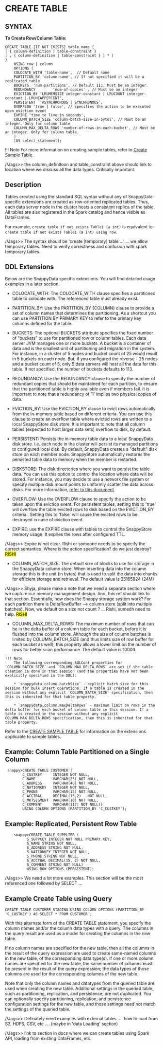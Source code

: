 # CREATE TABLE

## SYNTAX

**To Create Row/Column Table:**

```
CREATE TABLE [IF NOT EXISTS] table_name {
( { column-definition | table-constraint }
[ , { column-definition | table-constraint } ] * )
}
    USING row | column 
    OPTIONS (
    COLOCATE_WITH 'table-name',  // Default none
    PARTITION_BY 'column-name', // If not specified it will be a replicated table.
    BUCKETS  'num-partitions', // Default 113. Must be an integer.
    REDUNDANCY        'num-of-copies' , // Must be an integer
    EVICTION_BY ‘LRUMEMSIZE integer-constant | LRUCOUNT interger-constant | LRUHEAPPERCENT',
    PERSISTENT  ‘ASYNCHRONOUS | SYNCHRONOUS’,
    OVERFLOW 'true | false', // specifies the action to be executed upon eviction event
    EXPIRE ‘time_to_live_in_seconds',
    COLUMN_BATCH_SIZE 'column-batch-size-in-bytes', // Must be an integer. Only for column table
    COLUMN_MAX_DELTA_ROWS 'number-of-rows-in-each-bucket', // Must be an integer. Only for column table.
	)
	[AS select_statement];
```

!!! Note
	For more information on creating sample tables, refer to [Create Sample Table](create-sample-table.md).
    

//Jags>> the column_definitoon and table_constraint above should link to location where we discuss all the data types. Critically important.

## Description

Tables created using the standard SQL syntax without any of SnappyData specific extensions are created as row-oriented replicated tables. Thus, each data server node in the cluster hosts a consistent replica of the table. All tables are also registered in the Spark catalog and hence visible as DataFrames.

For example, `create table if not exists Table1 (a int)` is equivalent to `create table if not exists Table1 (a int) using row`.

//Jags>> The syntax should be 'create [temporary] table ...' ... we allow temporary tables. Need to verify correctness and confusion with spark temporary tables. 

<a id="ddl"></a>
## DDL Extensions
Below are the SnappyData specific extensions. You will find detailed usage examples in a later section. 

   * COLOCATE_WITH: The COLOCATE_WITH clause specifies a partitioned table to colocate with. The referenced table must already exist. 

   * PARTITION_BY: Use the PARTITION_BY {COLUMN} clause to provide a set of column names that determines the partitioning. As a shortcut you can use PARTITION BY PRIMARY KEY to refer to the primary key columns defined for the table. 

   * BUCKETS: The optional BUCKETS attribute specifies the fixed number of "buckets" to use for partitioned row or column tables. Each data server JVM manages one or more buckets. A bucket is a container of data and is the smallest unit of partitioning and migration in the system. For instance, in a cluster of 5 nodes and bucket count of 25 would result in 5 buckets on each node. But, if you configured the reverse - 25 nodes and a bucket count of 5, only 5 data servers will host all the data for this table. If not specified, the number of buckets defaults to 113.

   * REDUNDANCY: Use the REDUNDANCY clause to specify the number of redundant copies that should be maintained for each partition, to ensure that the partitioned table is highly available even if members fail. It is important to note that a redundancy of '1' implies two physical copies of data. 

   * EVICTION_BY: Use the EVICTION_BY clause to evict rows automatically from the in-memory table based on different criteria. You can use this clause to create an overflow table where evicted rows are written to a local SnappyStore disk store. It is important to note that all column tables (expected to host larger data sets) overflow to disk, by default. 

   * PERSISTENT: Persists the in-memory table data to a local SnappyData disk store. i.e. each node in the cluster will persist its managed partitions to configured local disk. By default, SnappyData creates a "default" disk store on each member node. SnappyStore automatically restores the persisted table data to memory when the member is restarted.

   * DISKSTORE: The disk directories where you want to persist the table data. You can use this option to control the location where data will be stored. For instance, you may decide to use a network file system or specify multiple disk mount points to uniformly scatter the data across disks. For more information, [refer to this document](create-diskstore.md).

   * OVERFLOW: Use the OVERFLOW clause to specify the action to be taken upon the eviction event. For persistent tables, setting this to 'true' will overflow the table evicted rows to disk based on the EVICTION_BY criteria . Setting this to 'false' will cause the evicted rows to be destroyed in case of eviction event.

   * EXPIRE: use the EXPIRE clause with tables to control the SnappyStore memory usage. It expires the rows after configured TTL.

//Jags>> Expire is not clear. Rishi or someone needs to be specify the correct semantics. Where is the action specification? do we just destroy? <mark>RISHI </mark>

   * COLUMN_BATCH_SIZE: The default size of blocks to use for storage in the SnappyData column store. When inserting data into the column storage this is the unit (in bytes) that is used to split the data into chunks for efficient storage and retrieval. The default value is 25165824 (24M)
   
   //Jags>> Shyja, please make a note that we need a separate section where we capture our memory management design. And, this ref should link to that section. Essentially, how does the Snappy storage system work? For each partition there is DeltaRowBuffer --> column store (split into multiple batches). Now, we default on a size not count ? ... Rishi, sumedh need to help. <mark>RISHI </mark>
   

   * COLUMN_MAX_DELTA_ROWS: The maximum number of rows that can be in the delta buffer of a column table for each bucket, before it is flushed into the column store. Although the size of column batches is limited by COLUMN_BATCH_SIZE (and thus limits size of row buffer for each bucket as well), this property allows a lower limit on the number of rows for better scan performance. The default value is 10000. 

	!!! Note
		The following corresponding SQLConf properties for `COLUMN_BATCH_SIZE` and `COLUMN_MAX_DELTA_ROWS` are set if the table creation is done in that session (and the properties have not been explicitly specified in the DDL): 

		* `snappydata.column.batchSize` - explicit batch size for this session for bulk insert operations. If a table is created in the session without any explicit `COLUMN_BATCH_SIZE` specification, then this is inherited for that table property. 

		* `snappydata.column.maxDeltaRows` - maximum limit on rows in the delta buffer for each bucket of column table in this session. If a table is created in the session without any explicit COLUMN_MAX_DELTA_ROWS specification, then this is inherited for that table property.

Refer to the [CREATE SAMPLE TABLE](create-sample-table.md) for information on the extensions applicable to sample tables.

## Example: Column Table Partitioned on a Single Column
```
 snappy>CREATE TABLE CUSTOMER ( 
        C_CUSTKEY     INTEGER NOT NULL,
        C_NAME        VARCHAR(25) NOT NULL,
        C_ADDRESS     VARCHAR(40) NOT NULL,
        C_NATIONKEY   INTEGER NOT NULL,
        C_PHONE       VARCHAR(15) NOT NULL,
        C_ACCTBAL     DECIMAL(15,2)   NOT NULL,
        C_MKTSEGMENT  VARCHAR(10) NOT NULL,
        C_COMMENT     VARCHAR(117) NOT NULL))
        USING COLUMN OPTIONS (PARTITION_BY 'C_CUSTKEY');
```

## Example: Replicated, Persistent Row Table
```
	snappy>CREATE TABLE SUPPLIER ( 
          S_SUPPKEY INTEGER NOT NULL PRIMARY KEY, 
          S_NAME STRING NOT NULL, 
          S_ADDRESS STRING NOT NULL, 
          S_NATIONKEY INTEGER NOT NULL, 
          S_PHONE STRING NOT NULL, 
          S_ACCTBAL DECIMAL(15, 2) NOT NULL,
          S_COMMENT STRING NOT NULL)
          USING ROW OPTIONS (PERSISTENT);
```

//Jags>> We need a lot more examples. This section will be the most referenced one followed by SELECT ...


## Example Create Table using Query

```
CREATE TABLE CUSTOMER_STAGING USING COLUMN OPTIONS (PARTITION_BY 'C_CUSTKEY') AS SELECT * FROM CUSTOMER ;
```
With this alternate form of the CREATE TABLE statement, you specify the column names and/or the column data types with a query. The columns in the query result are used as a model for creating the columns in the new table.

If no column names are specified for the new table, then all the columns in the result of the query expression are used to create same-named columns in the new table, of the corresponding data type(s). If one or more column names are specified for the new table, the same number of columns must be present in the result of the query expression; the data types of those columns are used for the corresponding columns of the new table.

Note that only the column names and datatypes from the queried table are used when creating the new table. Additional settings in the queried table, such as partitioning, replication, and persistence, are not duplicated. You can optionally specify partitioning, replication, and persistence configuration settings for the new table, and those settings need not match the settings of the queried table.

//Jags>> Definately need examples with external tables .... how to load from S3, HDFS, CSV, etc .... (maybe in 'data Loading' section)

//Jags>> link to section in docs where we can create tables using Spark API, loading from existing DataFrames, etc.
